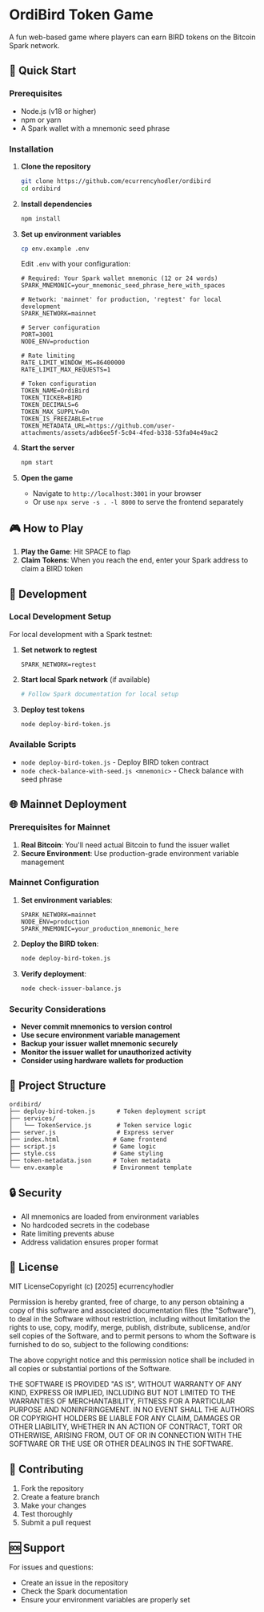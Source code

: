 # OrdiBird Token Game

A fun web-based game where players can earn BIRD tokens on the Bitcoin Spark network.

## 🚀 Quick Start

### Prerequisites
- Node.js (v18 or higher)
- npm or yarn
- A Spark wallet with a mnemonic seed phrase

### Installation

1. **Clone the repository**
   ```bash
   git clone https://github.com/ecurrencyhodler/ordibird
   cd ordibird
   ```

2. **Install dependencies**
   ```bash
   npm install
   ```

3. **Set up environment variables**
   ```bash
   cp env.example .env
   ```
   
   Edit `.env` with your configuration:
   ```env
   # Required: Your Spark wallet mnemonic (12 or 24 words)
   SPARK_MNEMONIC=your_mnemonic_seed_phrase_here_with_spaces
   
   # Network: 'mainnet' for production, 'regtest' for local development
   SPARK_NETWORK=mainnet
   
   # Server configuration
   PORT=3001
   NODE_ENV=production
   
   # Rate limiting
   RATE_LIMIT_WINDOW_MS=86400000
   RATE_LIMIT_MAX_REQUESTS=1
   
   # Token configuration
   TOKEN_NAME=OrdiBird
   TOKEN_TICKER=BIRD
   TOKEN_DECIMALS=6
   TOKEN_MAX_SUPPLY=0n
   TOKEN_IS_FREEZABLE=true
   TOKEN_METADATA_URL=https://github.com/user-attachments/assets/adb6ee5f-5c04-4fed-b338-53fa04e49ac2
   ```

4. **Start the server**
   ```bash
   npm start
   ```

5. **Open the game**
   - Navigate to `http://localhost:3001` in your browser
   - Or use `npx serve -s . -l 8000` to serve the frontend separately

## 🎮 How to Play

1. **Play the Game**: Hit SPACE to flap
2. **Claim Tokens**: When you reach the end, enter your Spark address to claim a BIRD token

## 🔧 Development

### Local Development Setup

For local development with a Spark testnet:

1. **Set network to regtest**
   ```env
   SPARK_NETWORK=regtest
   ```

2. **Start local Spark network** (if available)
   ```bash
   # Follow Spark documentation for local setup
   ```

3. **Deploy test tokens**
   ```bash
   node deploy-bird-token.js
   ```

### Available Scripts

- `node deploy-bird-token.js` - Deploy BIRD token contract
- `node check-balance-with-seed.js <mnemonic>` - Check balance with seed phrase

## 🌐 Mainnet Deployment

### Prerequisites for Mainnet

1. **Real Bitcoin**: You'll need actual Bitcoin to fund the issuer wallet
2. **Secure Environment**: Use production-grade environment variable management

### Mainnet Configuration

1. **Set environment variables**:
   ```env
   SPARK_NETWORK=mainnet
   NODE_ENV=production
   SPARK_MNEMONIC=your_production_mnemonic_here
   ```

2. **Deploy the BIRD token**:
   ```bash
   node deploy-bird-token.js
   ```

3. **Verify deployment**:
   ```bash
   node check-issuer-balance.js
   ```

### Security Considerations

- **Never commit mnemonics to version control**
- **Use secure environment variable management**
- **Backup your issuer wallet mnemonic securely**
- **Monitor the issuer wallet for unauthorized activity**
- **Consider using hardware wallets for production**

## 📁 Project Structure

```
ordibird/
├── deploy-bird-token.js      # Token deployment script
├── services/
│   └── TokenService.js       # Token service logic
├── server.js                 # Express server
├── index.html               # Game frontend
├── script.js                # Game logic
├── style.css                # Game styling
├── token-metadata.json      # Token metadata
└── env.example              # Environment template
```

## 🔒 Security

- All mnemonics are loaded from environment variables
- No hardcoded secrets in the codebase
- Rate limiting prevents abuse
- Address validation ensures proper format

## 📝 License
MIT LicenseCopyright (c) [2025] ecurrencyhodler 

Permission is hereby granted, free of charge, to any person obtaining a copy of this software and associated documentation files (the "Software"), to deal in the Software without restriction, including without limitation the rights to use, copy, modify, merge, publish, distribute, sublicense, and/or sell copies of the Software, and to permit persons to whom the Software is furnished to do so, subject to the following conditions:

The above copyright notice and this permission notice shall be included in all copies or substantial portions of the Software.

THE SOFTWARE IS PROVIDED "AS IS", WITHOUT WARRANTY OF ANY KIND, EXPRESS OR IMPLIED, INCLUDING BUT NOT LIMITED TO THE WARRANTIES OF MERCHANTABILITY, FITNESS FOR A PARTICULAR PURPOSE AND NONINFRINGEMENT. IN NO EVENT SHALL THE AUTHORS OR COPYRIGHT HOLDERS BE LIABLE FOR ANY CLAIM, DAMAGES OR OTHER LIABILITY, WHETHER IN AN ACTION OF CONTRACT, TORT OR OTHERWISE, ARISING FROM, OUT OF OR IN CONNECTION WITH THE SOFTWARE OR THE USE OR OTHER DEALINGS IN THE SOFTWARE.

## 🤝 Contributing

1. Fork the repository
2. Create a feature branch
3. Make your changes
4. Test thoroughly
5. Submit a pull request

## 🆘 Support

For issues and questions:
- Create an issue in the repository
- Check the Spark documentation
- Ensure your environment variables are properly set
